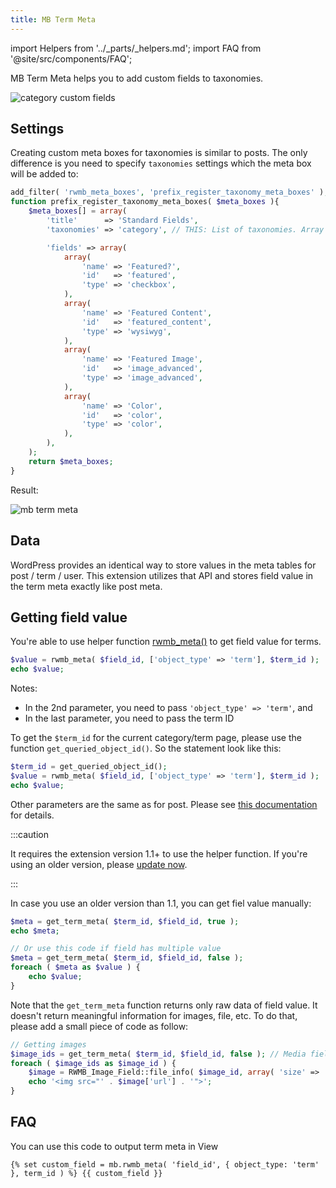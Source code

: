 ```yaml
---
title: MB Term Meta
---
```


import Helpers from '../_parts/_helpers.md';
import FAQ from '@site/src/components/FAQ';

MB Term Meta helps you to add custom fields to taxonomies.

![category custom fields](https://i.imgur.com/bSykYdo.png)

## Settings

Creating custom meta boxes for taxonomies is similar to posts. The only difference is you need to specify `taxonomies` settings which the meta box will be added to:

```php
add_filter( 'rwmb_meta_boxes', 'prefix_register_taxonomy_meta_boxes' );
function prefix_register_taxonomy_meta_boxes( $meta_boxes ){
    $meta_boxes[] = array(
        'title'      => 'Standard Fields',
        'taxonomies' => 'category', // THIS: List of taxonomies. Array or string

        'fields' => array(
            array(
                'name' => 'Featured?',
                'id'   => 'featured',
                'type' => 'checkbox',
            ),
            array(
                'name' => 'Featured Content',
                'id'   => 'featured_content',
                'type' => 'wysiwyg',
            ),
            array(
                'name' => 'Featured Image',
                'id'   => 'image_advanced',
                'type' => 'image_advanced',
            ),
            array(
                'name' => 'Color',
                'id'   => 'color',
                'type' => 'color',
            ),
        ),
    );
    return $meta_boxes;
}
```

Result:

![mb term meta](https://i.imgur.com/zMaoafC.png)

## Data

WordPress provides an identical way to store values in the meta tables for post / term / user. This extension utilizes that API and stores field value in the term meta exactly like post meta.

## Getting field value

You're able to use helper function [rwmb_meta()](/rwmb-meta/) to get field value for terms.

```php
$value = rwmb_meta( $field_id, ['object_type' => 'term'], $term_id );
echo $value;
```

Notes:

- In the 2nd parameter, you need to pass `'object_type' => 'term'`, and
- In the last parameter, you need to pass the term ID

To get the `$term_id` for the current category/term page, please use the function `get_queried_object_id()`. So the statement look like this:

```php
$term_id = get_queried_object_id();
$value = rwmb_meta( $field_id, ['object_type' => 'term'], $term_id );
echo $value;
```

Other parameters are the same as for post. Please see [this documentation](/displaying-fields/) for details.

:::caution

It requires the extension version 1.1+ to use the helper function. If you're using an older version, please [update now](/updates/).

:::

In case you use an older version than 1.1, you can get fiel value manually:

```php
$meta = get_term_meta( $term_id, $field_id, true );
echo $meta;

// Or use this code if field has multiple value
$meta = get_term_meta( $term_id, $field_id, false );
foreach ( $meta as $value ) {
    echo $value;
}
```

Note that the `get_term_meta` function returns only raw data of field value. It doesn't return meaningful information for images, file, etc. To do that, please add a small piece of code as follow:

```php
// Getting images
$image_ids = get_term_meta( $term_id, $field_id, false ); // Media fields are always multiple.
foreach ( $image_ids as $image_id ) {
    $image = RWMB_Image_Field::file_info( $image_id, array( 'size' => 'thumbnail' ) );
    echo '<img src="' . $image['url'] . '">';
}
```

<Helpers />

## FAQ

<FAQ question="How to output term meta in View?">

You can use this code to output term meta in View

`{% set custom_field = mb.rwmb_meta( 'field_id', { object_type: 'term' }, term_id ) %}
{{ custom_field }}`

</FAQ>
